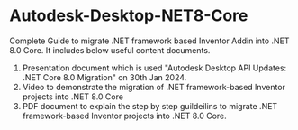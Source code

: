 # Autodesk-Desktop-NET8-Core
Complete Guide to migrate .NET framework based Inventor Addin into .NET 8.0 Core. It includes below useful content documents. 

1. Presentation document which is used "Autodesk Desktop API Updates: .NET Core 8.0 Migration" on 30th Jan 2024.
2. Video to demonstrate the migration of .NET framework-based Inventor projects into .NET 8.0 Core
3. PDF document to explain the step by step guildeilins to migrate .NET framework-based Inventor projects into .NET 8.0 Core.
